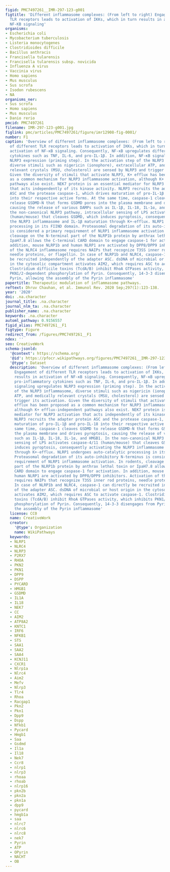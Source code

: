 ```yaml
---
figid: PMC7497261__IMR-297-123-g001
figtitle: 'Different inflammasome complexes: (From left to right) Engagement of different
  TLR receptors leads to activation of IKKs, which in turn results in activation of
  NF‐KB signaling'
organisms:
- Escherichia coli
- Mycobacterium tuberculosis
- Listeria monocytogenes
- Clostridioides difficile
- Bacillus anthracis
- Francisella tularensis
- Francisella tularensis subsp. novicida
- Influenza A virus
- Vaccinia virus
- Homo sapiens
- Mus musculus
- Sus scrofa
- Isodon rubescens
- NA
organisms_ner:
- Sus scrofa
- Homo sapiens
- Mus musculus
- Danio rerio
pmcid: PMC7497261
filename: IMR-297-123-g001.jpg
figlink: pmc/articles/PMC7497261/figure/imr12908-fig-0001/
number: F1
caption: 'Overview of different inflammasome complexes: (From left to right) Engagement
  of different TLR receptors leads to activation of IKKs, which in turn results in
  activation of NF‐κB signaling. Consequently, NF‐κB upregulates different pro‐inflammatory
  cytokines such as TNF, IL‐6, and pro‐IL‐1β. In addition, NF‐κB signaling upregulates
  NLRP3 expression (priming step). In the activation step of the NLRP3 inflammasome,
  diverse stimuli such as nigericin (ionophore), extracellular ATP, and medically
  relevant crystals (MSU, cholesterol) are sensed by NLRP3 and trigger its activation.
  Given the diversity of stimuli that activate NLRP3, K+ efflux has been proposed
  as a common mechanism for NLRP3 inflammasome activation, although K+ efflux‐independent
  pathways also exist. NEK7 protein is an essential mediator for NLRP3 activation
  that acts independently of its kinase activity. NLRP3 recruits the adapter protein
  ASC and the protease caspase‐1, which drives maturation of pro‐IL‐1β and pro‐IL‐18
  into their respective active forms. At the same time, caspase‐1 cleaves GSDMD to
  release GSDMD‐N that forms GSDMD pores into the plasma membrane and drives pyroptosis,
  causing the release of various DAMPs such as IL‐1β, IL‐18, IL‐1α, and HMGB1. In
  the non‐canonical NLRP3 pathway, intracellular sensing of LPS activates caspase‐4/11
  (human/mouse) that cleaves GSDMD, which induces pyroptosis, consequently activating
  the NLRP3 inflammasome and IL‐1β maturation through K+‐efflux. NLRP1 undergoes auto‐catalytic
  processing in its FIIND domain. Proteasomal degradation of its auto‐inhibitory N‐terminus
  is considered a primary requirement of NLRP1 inflammasome activation. In rodents,
  cleavage on the N‐terminal part of the NLRP1b protein by anthrax lethal toxin or
  IpaH7.8 allows the C‐terminal CARD domain to engage caspase‐1 for activation. In
  addition, mouse NLRP1b and human NLRP1 are activated by DPP8/DPP9 inhibitors. Activation
  of the NLRC4 inflammasome requires NAIPs that recognize T3SS inner rod proteins,
  needle proteins, or flagellin. In case of NLRP1b and NLRC4, caspase‐1 can directly
  be recruited independently of the adapter ASC. dsDNA of microbial or host origin
  in the cytosolic compartment activates AIM2, which requires ASC to activate caspase‐1.
  Clostridium difficile toxins (TcdA/B) inhibit RhoA GTPases activity, which inhibits
  PKN1/2‐dependent phosphorylation of Pyrin. Consequently, 14‐3‐3 disengages from
  Pyrin, allowing the assembly of the Pyrin inflammasome'
papertitle: Therapeutic modulation of inflammasome pathways.
reftext: Dhruv Chauhan, et al. Immunol Rev. 2020 Sep;297(1):123-138.
year: '2020'
doi: .na.character
journal_title: .na.character
journal_nlm_ta: .na.character
publisher_name: .na.character
keywords: .na.character
automl_pathway: 0.9156557
figid_alias: PMC7497261__F1
figtype: Figure
redirect_from: /figures/PMC7497261__F1
ndex: ''
seo: CreativeWork
schema-jsonld:
  '@context': https://schema.org/
  '@id': https://pfocr.wikipathways.org/figures/PMC7497261__IMR-297-123-g001.html
  '@type': Dataset
  description: 'Overview of different inflammasome complexes: (From left to right)
    Engagement of different TLR receptors leads to activation of IKKs, which in turn
    results in activation of NF‐κB signaling. Consequently, NF‐κB upregulates different
    pro‐inflammatory cytokines such as TNF, IL‐6, and pro‐IL‐1β. In addition, NF‐κB
    signaling upregulates NLRP3 expression (priming step). In the activation step
    of the NLRP3 inflammasome, diverse stimuli such as nigericin (ionophore), extracellular
    ATP, and medically relevant crystals (MSU, cholesterol) are sensed by NLRP3 and
    trigger its activation. Given the diversity of stimuli that activate NLRP3, K+
    efflux has been proposed as a common mechanism for NLRP3 inflammasome activation,
    although K+ efflux‐independent pathways also exist. NEK7 protein is an essential
    mediator for NLRP3 activation that acts independently of its kinase activity.
    NLRP3 recruits the adapter protein ASC and the protease caspase‐1, which drives
    maturation of pro‐IL‐1β and pro‐IL‐18 into their respective active forms. At the
    same time, caspase‐1 cleaves GSDMD to release GSDMD‐N that forms GSDMD pores into
    the plasma membrane and drives pyroptosis, causing the release of various DAMPs
    such as IL‐1β, IL‐18, IL‐1α, and HMGB1. In the non‐canonical NLRP3 pathway, intracellular
    sensing of LPS activates caspase‐4/11 (human/mouse) that cleaves GSDMD, which
    induces pyroptosis, consequently activating the NLRP3 inflammasome and IL‐1β maturation
    through K+‐efflux. NLRP1 undergoes auto‐catalytic processing in its FIIND domain.
    Proteasomal degradation of its auto‐inhibitory N‐terminus is considered a primary
    requirement of NLRP1 inflammasome activation. In rodents, cleavage on the N‐terminal
    part of the NLRP1b protein by anthrax lethal toxin or IpaH7.8 allows the C‐terminal
    CARD domain to engage caspase‐1 for activation. In addition, mouse NLRP1b and
    human NLRP1 are activated by DPP8/DPP9 inhibitors. Activation of the NLRC4 inflammasome
    requires NAIPs that recognize T3SS inner rod proteins, needle proteins, or flagellin.
    In case of NLRP1b and NLRC4, caspase‐1 can directly be recruited independently
    of the adapter ASC. dsDNA of microbial or host origin in the cytosolic compartment
    activates AIM2, which requires ASC to activate caspase‐1. Clostridium difficile
    toxins (TcdA/B) inhibit RhoA GTPases activity, which inhibits PKN1/2‐dependent
    phosphorylation of Pyrin. Consequently, 14‐3‐3 disengages from Pyrin, allowing
    the assembly of the Pyrin inflammasome'
  license: CC0
  name: CreativeWork
  creator:
    '@type': Organization
    name: WikiPathways
  keywords:
  - NLRP1
  - NLRC4
  - NLRP3
  - P2RX7
  - RHOA
  - PKN2
  - PKN1
  - DPP9
  - DSPP
  - PYCARD
  - HMGB1
  - GSDMD
  - IL1A
  - IL18
  - NEK7
  - CC
  - AIM2
  - ATP8A2
  - KNTC1
  - IRF6
  - NFKB1
  - STS
  - SAA1
  - SAA2
  - SAA4
  - KCNJ11
  - CXCR1
  - Nlrp1a
  - Nlrc4
  - Aim2
  - Mefv
  - Nlrp3
  - Tlr4
  - Rhoa
  - Racgap1
  - Pkn2
  - Pkn1
  - Dpp9
  - Dspp
  - Nfkb1
  - Pycard
  - Hmgb1
  - Saa
  - Gsdmd
  - Il1a
  - Il18
  - Nek7
  - Ccr8
  - nlrp1
  - nlrp3
  - rhoaa
  - rhoab
  - nlrp16
  - pkn2b
  - pkn2a
  - pkn1a
  - dpp9
  - pycard
  - hmgb1a
  - saa
  - nlrc7
  - nlrc6
  - nlrc8
  - nek7
  - Pyrin
  - ATP
  - OPyrin
  - NACHT
  - OB
---
```

